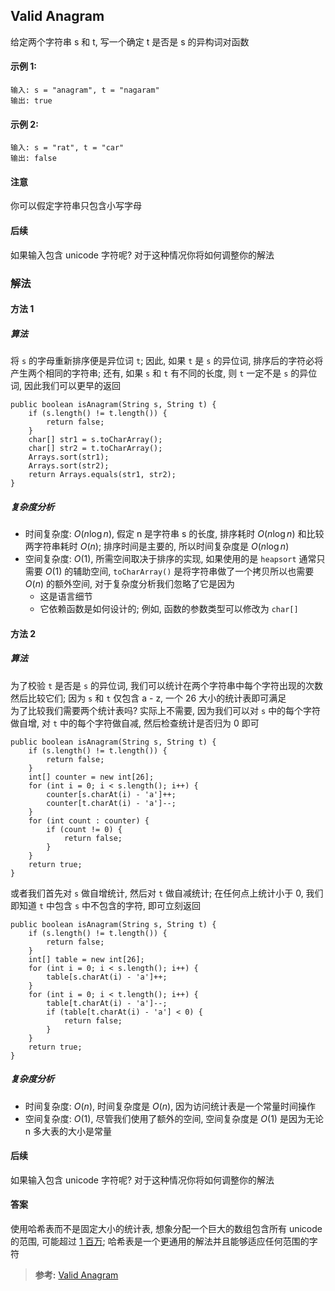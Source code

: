## Valid Anagram
给定两个字符串 s 和 t, 写一个确定 t 是否是 s 的异构词对函数

#### 示例 1:
```
输入: s = "anagram", t = "nagaram"
输出: true
```
#### 示例 2:
```
输入: s = "rat", t = "car"
输出: false
```
#### 注意
你可以假定字符串只包含小写字母

#### 后续
如果输入包含 unicode 字符呢? 对于这种情况你将如何调整你的解法

### 解法
#### 方法 1
##### 算法
将 `s` 的字母重新排序便是异位词 `t`; 因此, 如果 `t` 是 `s` 的异位词, 排序后的字符必将产生两个相同的字符串; 还有, 如果 `s` 和 `t` 有不同的长度, 则 `t` 一定不是 `s` 的异位词, 因此我们可以更早的返回
```
public boolean isAnagram(String s, String t) {
    if (s.length() != t.length()) {
        return false;
    }
    char[] str1 = s.toCharArray();
    char[] str2 = t.toCharArray();
    Arrays.sort(str1);
    Arrays.sort(str2);
    return Arrays.equals(str1, str2);
}
```
##### 复杂度分析
- 时间复杂度: $O(n\log n)$, 假定 n 是字符串 s 的长度, 排序耗时 $O(n\log n)$ 和比较两字符串耗时 $O(n)$; 排序时间是主要的, 所以时间复杂度是 $O(n\log n)$
- 空间复杂度: $O(1)$, 所需空间取决于排序的实现, 如果使用的是 `heapsort` 通常只需要 $O(1)$ 的辅助空间, `toCharArray()` 是将字符串做了一个拷贝所以也需要 $O(n)$ 的额外空间, 对于复杂度分析我们忽略了它是因为
  - 这是语言细节
  - 它依赖函数是如何设计的; 例如, 函数的参数类型可以修改为 `char[]`

#### 方法 2
##### 算法
为了校验 `t` 是否是 `s` 的异位词, 我们可以统计在两个字符串中每个字符出现的次数然后比较它们; 因为 `s` 和 `t` 仅包含 a - z, 一个 26 大小的统计表即可满足  
为了比较我们需要两个统计表吗? 实际上不需要, 因为我们可以对 `s` 中的每个字符做自增, 对 `t` 中的每个字符做自减, 然后检查统计是否归为 0 即可
```
public boolean isAnagram(String s, String t) {
    if (s.length() != t.length()) {
        return false;
    }
    int[] counter = new int[26];
    for (int i = 0; i < s.length(); i++) {
        counter[s.charAt(i) - 'a']++;
        counter[t.charAt(i) - 'a']--;
    }
    for (int count : counter) {
        if (count != 0) {
            return false;
        }
    }
    return true;
}
```
或者我们首先对 `s` 做自增统计, 然后对 `t` 做自减统计; 在任何点上统计小于 0, 我们即知道 `t` 中包含 `s` 中不包含的字符, 即可立刻返回
```
public boolean isAnagram(String s, String t) {
    if (s.length() != t.length()) {
        return false;
    }
    int[] table = new int[26];
    for (int i = 0; i < s.length(); i++) {
        table[s.charAt(i) - 'a']++;
    }
    for (int i = 0; i < t.length(); i++) {
        table[t.charAt(i) - 'a']--;
        if (table[t.charAt(i) - 'a'] < 0) {
            return false;
        }
    }
    return true;
}
```
##### 复杂度分析
- 时间复杂度: $O(n)$, 时间复杂度是 $O(n)$, 因为访问统计表是一个常量时间操作
- 空间复杂度: $O(1)$, 尽管我们使用了额外的空间, 空间复杂度是 $O(1)$ 是因为无论 n 多大表的大小是常量

#### 后续
如果输入包含 unicode 字符呢? 对于这种情况你将如何调整你的解法
#### 答案
使用哈希表而不是固定大小的统计表, 想象分配一个巨大的数组包含所有 unicode 的范围, 可能超过 [1 百万](https://stackoverflow.com/a/5928054/490463); 哈希表是一个更通用的解法并且能够适应任何范围的字符

>**参考:**
[Valid Anagram](https://leetcode.com/articles/valid-anagram/)
